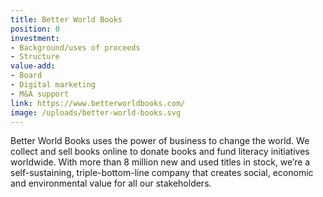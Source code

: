 ```yaml
---
title: Better World Books
position: 0
investment:
- Background/uses of proceeds 
- Structure
value-add:
- Board 
- Digital marketing 
- M&A support
link: https://www.betterworldbooks.com/
image: /uploads/better-world-books.svg
---
```


Better World Books uses the power of business to change the world. We collect and sell books online to donate books and fund literacy initiatives worldwide. With more than 8 million new and used titles in stock, we’re a self-sustaining, triple-bottom-line company that creates social, economic and environmental value for all our stakeholders.
